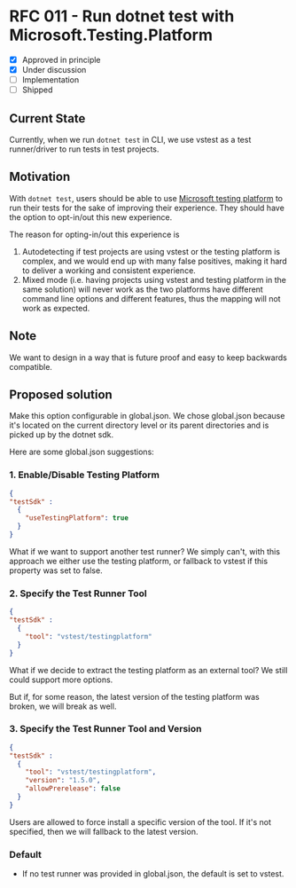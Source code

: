 # RFC 011 - Run dotnet test with Microsoft.Testing.Platform

- [x] Approved in principle
- [x] Under discussion
- [ ] Implementation
- [ ] Shipped

## Current State

Currently, when we run `dotnet test` in CLI, we use vstest as a test runner/driver to run tests in test projects.

## Motivation

With `dotnet test`, users should be able to use [Microsoft testing platform](https://learn.microsoft.com/en-us/dotnet/core/testing/unit-testing-platform-intro?tabs=dotnetcli#microsofttestingplatform-pillars) to run their tests for the sake of improving their experience. They should have the option to opt-in/out this new experience.

The reason for opting-in/out this experience is

1. Autodetecting if test projects are using vstest or the testing platform is complex, and we would end up with many false positives, making it hard to deliver a working and consistent experience.
2. Mixed mode (i.e. having projects using vstest and testing platform in the same solution) will never work as the two platforms have different command line options and different features, thus the mapping will not work as expected.

## Note

We want to design in a way that is future proof and easy to keep backwards compatible.

## Proposed solution

Make this option configurable in global.json. We chose global.json because it's located on the current directory level or its parent directories and is picked up by the dotnet sdk.

Here are some global.json suggestions:

### 1. Enable/Disable Testing Platform

```json
{
"testSdk" :
  {
    "useTestingPlatform": true
  }
}
```

What if we want to support another test runner? We simply can't, with this approach we either use the testing platform, or fallback to vstest if this property was set to false.

### 2. Specify the Test Runner Tool

```json
{
"testSdk" :
  {
    "tool": "vstest/testingplatform"
  }
}
```

What if we decide to extract the testing platform as an external tool? We still could support more options.

But if, for some reason, the latest version of the testing platform was broken, we will break as well.

### 3. Specify the Test Runner Tool and Version

```json
{
"testSdk" :
  {
    "tool": "vstest/testingplatform",
    "version": "1.5.0",
    "allowPrerelease": false
  }
}
```

Users are allowed to force install a specific version of the tool. If it's not specified, then we will fallback to the latest version.

### Default

- If no test runner was provided in global.json, the default is set to vstest.